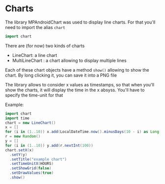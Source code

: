 # Charts
The library MPAndroidChart was used to display line charts.
For that you'll need to import the alias `chart`
```groovy
import chart
```

There are (for now) two kinds of charts
- LineChart: a line chart
- MultiLineChart : a chart allowing to display multiple lines

Each of these chart objects have a method `show()` allowing to show the chart.
By long clicking it, you can save it into a PNG file

The library allows to consider x values as timestamps, so that when you'll show the charts, it
will display the time in the x absyss. You'll have to specify the time-unit for that

Example:

```groovy
import chart
import time
chart = new LineChart()
x = []
for (i in (1..10)) x.add(LocalDateTime.now().minusDays(10 - i) as Long)
r = new Random()
y = []
for (i in (1..10)) y.add(r.nextInt(100))
chart.setX(x)
  .setY(y)
  .setTitle("example chart")
  .setTimeUnitX(HOURS)
  .setShowGrid(false)
  .setDrawValues(true)
  .show()
```
